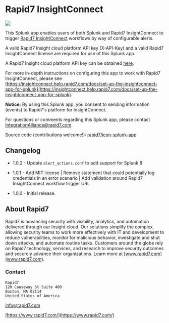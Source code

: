 # Rapid7 InsightConnect

![](https://github.com/rapid7/icon-splunk-app/workflows/AppInspect/badge.svg)

This Splunk app enables users of both Splunk and Rapid7 InsightConnect to trigger
[Rapid7 InsightConnect](https://www.rapid7.com/products/insightconnect/) workflows
by way of configurable alerts.

A valid Rapid7 Insight cloud platform API key (X-API-Key) and a valid Rapid7 InsightConnect
license are required for use of this Splunk app.

A Rapid7 Insight cloud platform API key can be obtained
[here](https://insight.rapid7.com/platform#/apiKeyManagement).

For more in-depth instructions on configuring this app to work with Rapid7 InsightConnect,
please see [https://insightconnect.help.rapid7.com/docs/set-up-the-insightconnect-app-for-splunk](https://insightconnect.help.rapid7.com/docs/set-up-the-insightconnect-app-for-splunk).

**Notice:** By using this Splunk app, you consent to sending information (events) to
Rapid7's platform for InsightConnect.

For questions or comments regarding this Splunk app, please contact
IntegrationAlliance@rapid7.com.

Source code (contributions welcome!): [rapid7/icon-splunk-app](https://github.com/rapid7/icon-splunk-app)

## Changelog

* 1.0.2 - Update `alert_actions.conf` to add support for Splunk 8

* 1.0.1 - Add MIT license | Remove statement that could potentially log credentials in an error scenario |
Add validation around Rapid7 InsightConnect workflow trigger URL

* 1.0.0 - Initial release.

## About Rapid7

Rapid7 is advancing security with visibility, analytics, and automation delivered
through our Insight cloud. Our solutions simplify the complex, allowing security
teams to work more effectively with IT and development to reduce vulnerabilities,
monitor for malicious behavior, investigate and shut down attacks, and automate
routine tasks. Customers around the globe rely on Rapid7 technology, services,
and research to improve security outcomes and securely advance their organizations.
Learn more at [www.rapid7.com](www.rapid7.com).

### Contact

```
Rapid7
120 Causeway St Suite 400
Boston, MA 02114
United States of America
```

info@rapid7.com

[https://www.rapid7.com/](https://www.rapid7.com/)

